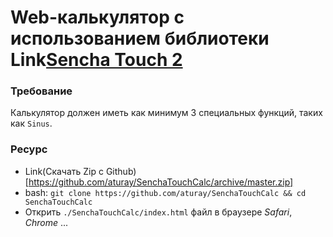 # Web-калькулятор с использованием библиотеки Link[Sencha Touch​ ​2](https://mail.google.com/mail/u/0/%E2%80%8Bhttp://www.sencha.com/products/touch/)

### Требование
Калькулятор должен иметь как минимум 3 специальных функций, таких как `Sinus`.

### Ресурс 
+ Link(Скачать Zip с Github)[https://github.com/aturay/SenchaTouchCalc/archive/master.zip]
+ bash: `git clone https://github.com/aturay/SenchaTouchCalc && cd SenchaTouchCalc`
+ Открить `./SenchaTouchCalc/index.html` файл в браузере *Safari*, *Chrome* ... 